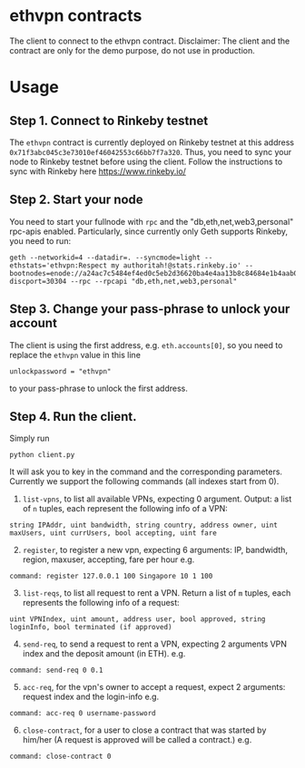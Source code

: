 # ethvpn contracts
The client to connect to the ethvpn contract.
Disclaimer: The client and the contract are only for the demo purpose, do not use in production.


# Usage
## Step 1. Connect to Rinkeby testnet
The `ethvpn` contract is currently deployed on Rinkeby testnet at this address `0x71f3abc045c3e73010ef46042553c66bb7f7a320`. Thus, you need to sync your node to Rinkeby testnet before using the client. Follow the instructions to sync with Rinkeby here https://www.rinkeby.io/

## Step 2. Start your node
You need to start your fullnode with `rpc` and the  "db,eth,net,web3,personal" rpc-apis enabled. Particularly, since currently only Geth supports Rinkeby, you need to run:

```
geth --networkid=4 --datadir=. --syncmode=light --ethstats='ethvpn:Respect my authoritah!@stats.rinkeby.io' --bootnodes=enode://a24ac7c5484ef4ed0c5eb2d36620ba4e4aa13b8c84684e1b4aab0cebea2ae45cb4d375b77eab56516d34bfbd3c1a833fc51296ff084b770b94fb9028c4d25ccf@52.169.42.101:30303?discport=30304 --rpc --rpcapi "db,eth,net,web3,personal"
```

## Step 3. Change your pass-phrase to unlock your account
The client is using the first address, e.g. `eth.accounts[0]`, so you need to replace the `ethvpn` value in this line
```
unlockpassword = "ethvpn"
```
to your pass-phrase to unlock the first address.

## Step 4. Run the client.

Simply run
```
python client.py
```
It will ask you to key in the command and the corresponding parameters.
Currently we support the following commands (all indexes start from 0).

1. `list-vpns`, to list all available VPNs, expecting 0 argument.
Output: a list of `n` tuples, each represent the following info of a VPN:
```
string IPAddr, uint bandwidth, string country, address owner, uint maxUsers, uint currUsers, bool accepting, uint fare
```
2. `register`, to register a new vpn, expecting 6 arguments: IP, bandwidth, region, maxuser, accepting, fare per hour
e.g.
```
command: register 127.0.0.1 100 Singapore 10 1 100
```
3. `list-reqs`, to list all request to rent a VPN.
Return a list of `m` tuples, each represents the following info of a request:
```
uint VPNIndex, uint amount, address user, bool approved, string loginInfo, bool terminated (if approved)
```
4. `send-req`, to send a request to rent a VPN, expecting 2 arguments VPN index and the deposit amount (in ETH).
e.g.
```
command: send-req 0 0.1
```
5. `acc-req`, for the vpn's owner to accept a request, expect 2 arguments: request index and the login-info
e.g.
```
command: acc-req 0 username-password
```

6. `close-contract`, for a user to close a contract that was started by him/her (A request is approved will be called a contract.)
e.g.
```
command: close-contract 0
```